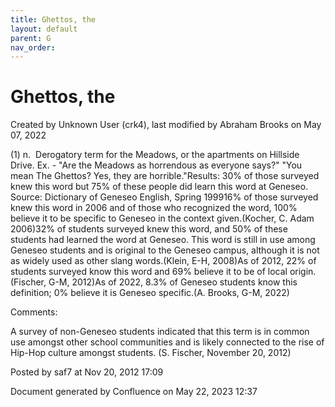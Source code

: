 ```yaml
---
title: Ghettos, the
layout: default
parent: G
nav_order:
---
```


# Ghettos, the

Created by  Unknown User (crk4), last modified by  Abraham Brooks on May 07, 2022

(1) n.  Derogatory term for the Meadows, or the apartments on Hillside Drive. Ex. - &quot;Are the Meadows as horrendous as everyone says?&quot; &quot;You mean The Ghettos? Yes, they are horrible.&quot;Results: 30% of those surveyed knew this word but 75% of these people did learn this word at Geneseo. Source: Dictionary of Geneseo English, Spring 199916% of those surveyed knew this word in 2006 and of those who recognized the word, 100% believe it to be specific to Geneseo in the context given.(Kocher, C. Adam 2006)32% of students surveyed knew this word, and 50% of these students had learned the word at Geneseo. This word is still in use among Geneseo students and is original to the Geneseo campus, although it is not as widely used as other slang words.(Klein, E-H, 2008)As of 2012, 22% of students surveyed know this word and 69% believe it to be of local origin.(Fischer, G-M, 2012)As of 2022, 8.3% of Geneseo students know this definition; 0% believe it is Geneseo specific.(A. Brooks, G-M, 2022)

Comments:

A survey of non-Geneseo students indicated that this term is in common use amongst other school communities and is likely connected to the rise of Hip-Hop culture amongst students. (S. Fischer, November 20, 2012)

Posted by saf7 at Nov 20, 2012 17:09

Document generated by Confluence on May 22, 2023 12:37


